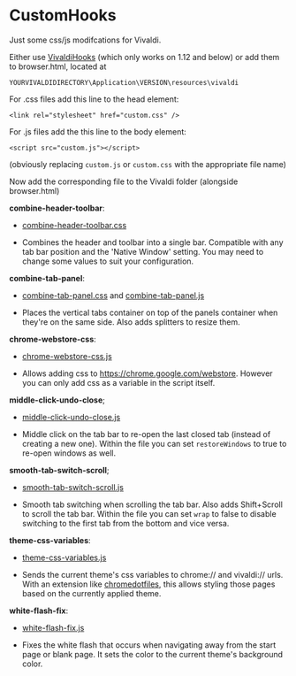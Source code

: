 # CustomHooks
Just some css/js modifcations for Vivaldi.

Either use [VivaldiHooks](https://github.com/justdanpo/VivaldiHooks) (which only works on 1.12 and below) or add them to browser.html, located at

`YOURVIVALDIDIRECTORY\Application\VERSION\resources\vivaldi`

For .css files add this line to the head element:

`<link rel="stylesheet" href="custom.css" />`

For .js files add the this line to the body element:

`<script src="custom.js"></script>`

(obviously replacing `custom.js` or `custom.css` with the appropriate file name)

Now add the corresponding file to the Vivaldi folder (alongside browser.html)

**combine-header-toolbar**: 
 - [combine-header-toolbar.css](https://github.com/Sporif/CustomHooks/blob/master/hooks/combine-header-toolbar.css) 

 - Combines the header and toolbar into a single bar. Compatible with any tab bar position and the 'Native Window' setting. You may need to change some values to suit your configuration.

**combine-tab-panel**: 
 - [combine-tab-panel.css](https://github.com/Sporif/CustomHooks/blob/master/hooks/combine-tab-panel.css) and [combine-tab-panel.js](https://github.com/Sporif/CustomHooks/blob/master/hooks/combine-tab-panel.js)
 
 - Places the vertical tabs container on top of the panels container when they're on the same side. Also adds splitters to resize them.
 
**chrome-webstore-css**: 
 - [chrome-webstore-css.js](https://github.com/Sporif/CustomHooks/blob/master/hooks/chrome-webstore-css.js)

 - Allows adding css to https://chrome.google.com/webstore. However you can only add css as a variable in the script itself.
 
**middle-click-undo-close**; 
 - [middle-click-undo-close.js](https://github.com/Sporif/CustomHooks/blob/master/hooks/middle-click-undo-close.js)

 - Middle click on the tab bar to re-open the last closed tab (instead of creating a new one). Within the file you can set `restoreWindows` to true to re-open windows as well.
 
**smooth-tab-switch-scroll**; 
 - [smooth-tab-switch-scroll.js](https://github.com/Sporif/CustomHooks/blob/master/hooks/smooth-tab-switch-scroll.js)

 - Smooth tab switching when scrolling the tab bar. Also adds Shift+Scroll to scroll the tab bar. Within the file you can set `wrap` to false to disable switching to the first tab from the bottom and vice versa.
 
**theme-css-variables**: 
 - [theme-css-variables.js](https://github.com/Sporif/CustomHooks/blob/master/hooks/theme-css-variables.js)

 - Sends the current theme's css variables to chrome:// and vivaldi:// urls. With an extension like [chromedotfiles](https://github.com/hbt/chromedotfiles), this allows styling those pages based on the currently applied theme.
 
**white-flash-fix**: 
 - [white-flash-fix.js](https://github.com/Sporif/CustomHooks/blob/master/hooks/white-flash-fix.js)

 - Fixes the white flash that occurs when navigating away from the start page or blank page. It sets the color to the current theme's background color.
